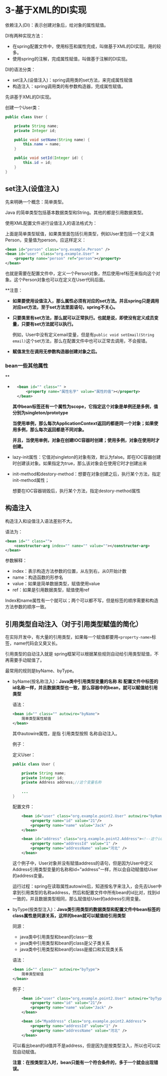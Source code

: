 # 3-基于XML的DI实现

依赖注入(DI)：表示创建对象后，给对象的属性赋值。

DI有两种实现方法：

- 在spring配置文件中，使用标签和属性完成，叫做基于XML的DI实现。用的较多。
- 使用spring的注解，完成属性赋值，叫做基于注解的DI实现。

DI的语法分类：

- set注入(设值注入)：spring调用类的set方法，来完成属性赋值
- 构造注入：spring调用类的有参数构造器，完成属性赋值。



先讲基于XML的DI实现。



创建一个User类：

```java
public class User {

    private String name;
    private Integer id;

    public void setName(String name) {
        this.name = name;
    }

    public void setId(Integer id) {
        this.id = id;
    }
}
```



## set注入(设值注入)

先来明确一个概念：简单类型。

Java 的简单类型包括基本数据类型和String。其他的都是引用数据类型。

使用XML配置文件进行设值注入的语法格式为：

上面是简单类型赋值，如果类里面包括引用类型，例如User里包括一个定义类Person，变量值为person，应这样定义：

```xml
<bean id="person" class="org.example.Person" />
<bean id="user" class="org.example.User" >
    <property name="person" ref="person"></property>
</bean>
```

也就是需要在配置文件中，定义一个Person对象，然后使用ref标签来指向这个对象。这个Person对象也可以在定义在User代码后面。



**注意：

- **如果要使用设值注入，那么属性必须有对应的set方法。并且spring只是调用对应set方法，至于set方法里面语句，spring不关心。**

- **只要类里有set方法，那么就可以正常执行。也就是说，即使没有定义成员变量，只要有set方法就可以执行。**

    例如，User中没有定义email变量，但是有`public void setEmail(String email)`这个set方法，那么在配置文件中也可以正常去调用，不会报错。

- **赋值发生在调用无参数构造器创建对象之后。**



### bean一些其他属性

**

- ```xml
    <bean id="" class="" >
        <property name="属性名字" value="属性的值"></property>
    </bean>
    ```

    **其中bean标签还有一个属性为scope，它指定这个对象是单例还是多例，值分别为singleton/prototype**

    **当使用单例，那么每次ApplicationContext返回的都是同一个对象；如果使用多例，那么每次返回都是不同对象。**

    **并且，当使用单例，对象在创建IOC容器时创建；使用多例，对象在使用时才创建。**

- lazy-init属性：它值对singleton的对象有效，默认为false。即在IOC容器创建时创建该对象。如果指定为true，那么该对象会在使用它时才创建出来

- init-method和destory-method：想要在对象创建之后，执行某个方法，指定init-method属性；

    想要在IOC容器销毁后，执行某个方法，指定destory-method属性



## 构造注入

构造注入和设值注入语法差别不大。

语法为：

```xml
<bean id="" class="">
	<constructor-arg index="" name="" value=""></constructor-arg>
</bean>
```

参数解释：

- index：表示构造方法参数的位置，从左到右，从0开始计数
- name：构造函数的形参名
- value：如果是简单数据类型，赋值使用value
- ref：如果是引用数据类型，赋值使用ref

Index和name属性有一个就可以；两个可以都不写，但是标签的顺序需要和构造方法参数的顺序一致。







## 引用类型自动注入（对于引用类型赋值的简化）

在实际开发中，有大量的引用类型，如果每一个赋值都要用`<property-name>`标签，name代码会又臭又长。

引用类型的自动注入就是 spring框架可以根据某些规则自动给引用类型赋值，不再需要手动赋值了。

最常用的规则是byName、byType。

- byName(按名称注入)：**Java类中引用类型变量的名称 和 配置文件中<bean>标签的id名称一样，并且数据类型也一致，那么容器中的bean，就可以赋值给引用类型**

     语法：

    ```xml
    <bean id="" class="" autowire="byName">
    	简单类型属性赋值
    </bean>
    ```

    其中autowire属性，是指 引用类型按照 名称自动注入。

    例子：

    定义User：

    ```java
    public class User {
    
        private String name;
        private Integer id;
     	private Address address;//这个变量名称
     	
     	...
    }
    ```

    配置文件：

    ```xml
        <bean id="user" class="org.example.point2.User" autowire="byName" >
            <property name="id" value="21"/>
            <property name="name" value="Jack" />
        </bean>
    
        <bean id="address" class="org.example.point2.Address"><!--这个id名称-->
            <property name="addressId" value="1" />
            <property name="addressName" value="河北" />
        </bean>
    ```

    这个例子中，User对象并没有赋值address的语句，但是因为User中定义Address引用类型变量的名称和id="address"一样，所以会自动赋值给User的address变量。

    运行过程：spring在读取属性autowire后，知道按名字来注入，会先去User中拿到引用类型的名称address，然后和配置文件中所有bean的id比对，找到id一致的，并且数据类型相同，那么赋值给User的address引用变量。

    

- byType(按类型注入)：**Java类引用类型的数据类型和配置文件中bean标签的class属性是同源关系，这样的bean就可以赋值给引用类型**

    同源：

    - java类中引用类型和bean的class一致
    - java类中引用类型和bean的class是父子类关系
    - java类中引用类型和bean的class是接口和实现类关系

    语法：

    ```xml
    <bean id="" class="" autowire="byType">
    	简单类型赋值
    </bean>
    ```

    例子：

    ```xml
        <bean id="user" class="org.example.point2.User" autowire="byType" >
            <property name="id" value="21"/>
            <property name="name" value="Jack" />
        </bean>
    
        <bean id="Myaddress" class="org.example.point2.Address">
            <property name="addressId" value="1" />
            <property name="addressName" value="河北" />
        </bean>
    ```

    可以看出bean的id值并不是address，但是因为是按类型注入，所以也可以实现自动赋值。

    **注意：在按类型注入时，bean只能有一个符合条件的，多于一个就会出现错误。**

    









